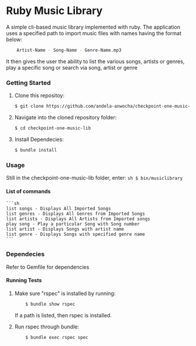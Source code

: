 # Ruby Music Library

A simple cli-based music library implemented with ruby. The application uses a specified path to import music files with names having the format below:

```sh
    Artist-Name - Song-Name - Genre-Name.mp3
```
It then gives the user the ability to list the various songs, artists or genres, play a specific song or search via song, artist or genre

### Getting Started

1.  Clone this repositoy:
    ```sh
    $ git clone https://github.com/andela-anwocha/checkpoint-one-music-lib.git
    ```

2.  Navigate into the cloned repository folder:

    ```sh
    $ cd checkpoint-one-music-lib
    ```

3.  Install Dependecies:
    ```sh
    $ bundle install
    ```

### Usage
Still in the checkpoint-one-music-lib folder, enter:
    ```sh
    $ bin/musiclibrary
    ```

#### List of commands
    ```sh
    list songs - Displays All Imported Songs
    list genres - Displays All Genres from Imported Songs
    list artists - Displays All Artists from Imported songs
    play song - Play a particular Song with Song number
    list artist - Displays Songs with artist name
    list genre - Displays Songs with specified genre name
    ```
### Dependecies
Refer to Gemfile for dependencies

#### Running Tests
1. Make sure "rspec" is installed by running:
    ```sh
        $ bundle show rspec
    ```
    If a path is listed, then rspec is installed.

2. Run rspec through bundle:
    ```sh
        $ bundle exec rspec spec
    ```

